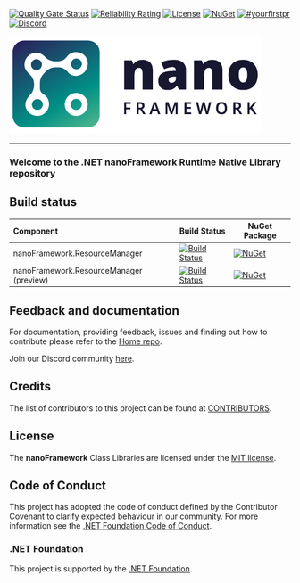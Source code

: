 [![Quality Gate Status](https://sonarcloud.io/api/project_badges/measure?project=nanoframework_lib-nanoFramework.ResourceManager&metric=alert_status)](https://sonarcloud.io/dashboard?id=nanoframework_lib-nanoFramework.ResourceManager) [![Reliability Rating](https://sonarcloud.io/api/project_badges/measure?project=nanoframework_lib-nanoFramework.ResourceManager&metric=reliability_rating)](https://sonarcloud.io/dashboard?id=nanoframework_lib-nanoFramework.ResourceManager) [![License](https://img.shields.io/badge/License-MIT-blue.svg)](LICENSE) [![NuGet](https://img.shields.io/nuget/dt/nanoFramework.ResourceManager.svg?label=NuGet&style=flat&logo=nuge)](https://www.nuget.org/packages/nanoFramework.ResourceManager/) [![#yourfirstpr](https://img.shields.io/badge/first--timers--only-friendly-blue.svg)](https://github.com/nanoframework/Home/blob/main/CONTRIBUTING.md) [![Discord](https://img.shields.io/discord/478725473862549535.svg?logo=discord&logoColor=white&label=Discord&color=7289DA)](https://discord.gg/gCyBu8T)

![nanoFramework logo](https://raw.githubusercontent.com/nanoframework/Home/main/resources/logo/nanoFramework-repo-logo.png)

-----

### Welcome to the .NET **nanoFramework** Runtime Native Library repository

## Build status

| Component | Build Status | NuGet Package |
|:-|---|---|
| nanoFramework.ResourceManager | [![Build Status](https://dev.azure.com/nanoframework/nanoFramework.ResourceManager/_apis/build/status/nanoframework.lib-nanoFramework.ResourceManager?branchName=main)](https://dev.azure.com/nanoframework/nanoFramework.ResourceManager/_build/latest?definitionId=53&branchName=main) | [![NuGet](https://img.shields.io/nuget/v/nanoFramework.ResourceManager.svg?label=NuGet&style=flat&logo=nuge)](https://www.nuget.org/packages/nanoFramework.ResourceManager/) |
| nanoFramework.ResourceManager (preview) | [![Build Status](https://dev.azure.com/nanoframework/nanoFramework.ResourceManager/_apis/build/status/nanoframework.lib-nanoFramework.ResourceManager?branchName=develop)](https://dev.azure.com/nanoframework/nanoFramework.ResourceManager/_build/latest?definitionId=53&branchName=develop) | [![NuGet](https://img.shields.io/nuget/vpre/nanoFramework.ResourceManager.svg?label=NuGet&style=flat&logo=nuge)](https://www.nuget.org/packages/nanoFramework.ResourceManager/) |

## Feedback and documentation

For documentation, providing feedback, issues and finding out how to contribute please refer to the [Home repo](https://github.com/nanoframework/Home).

Join our Discord community [here](https://discord.gg/gCyBu8T).

## Credits

The list of contributors to this project can be found at [CONTRIBUTORS](https://github.com/nanoframework/Home/blob/main/CONTRIBUTORS.md).

## License

The **nanoFramework** Class Libraries are licensed under the [MIT license](LICENSE.md).

## Code of Conduct

This project has adopted the code of conduct defined by the Contributor Covenant to clarify expected behaviour in our community.
For more information see the [.NET Foundation Code of Conduct](https://dotnetfoundation.org/code-of-conduct).

### .NET Foundation

This project is supported by the [.NET Foundation](https://dotnetfoundation.org).
